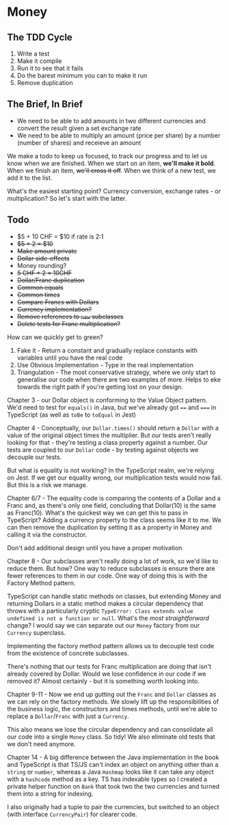 # Money

## The TDD Cycle

1. Write a test
2. Make it compile
3. Run it to see that it fails
4. Do the barest minimum you can to make it run
5. Remove duplication

## The Brief, In Brief

- We need to be able to add amounts in two different currencies and convert the result given a set exchange rate
- We need to be able to multiply an amount (price per share) by a number (number of shares) and receieve an amount

We make a todo to keep us focused, to track our progress and to let us know when we are finished. When we start on an item, **we'll make it bold**. When we finish an item, ~~we'll cross it off~~. When we think of a new test, we add it to the list.

What's the easiest starting point? Currency conversion, exchange rates - or multiplication? So let's start with the latter.

## Todo

- $5 + 10 CHF = $10 if rate is 2:1
- ~~$5 * 2 = $10~~
- ~~Make amount private~~
- ~~Dollar side-effects~~
- Money rounding?
- ~~5 CHF * 2 = 10CHF~~
- ~~Dollar/Franc duplication~~
- ~~Common equals~~
- ~~Common times~~
- ~~Compare Francs with Dollars~~
- ~~Currency implementation?~~
- ~~Remove references to `new` subclasses~~
- ~~Delete tests for Franc multiplication?~~

How can we quickly get to green?

1. Fake it - Return a constant and gradually replace constants with variables until you have the real code
2. Use Obvious Implementation - Type in the real implementation
3. Triangulation - The most conservative strategy, where we only start to generalise our code when there are two examples of more. Helps to eke towards the right path if you're getting lost on your design.

Chapter 3 - our Dollar object is conforming to the Value Object pattern. We'd need to test for `equals()` in Java, but we've already got `==` and `===` in TypeScript (as well as `toBe` to `toEqual` in Jest)

Chapter 4 - Conceptually, our `Dollar.times()` should return a `Dollar` with a value of the original object times the multiplier. But our tests aren't really looking for that - they're testing a class property against a number. Our tests are coupled to our `Dollar` code - by testing against objects we decouple our tests.

But what is equality is not working? In the TypeScript realm, we're relying on Jest. If we get our equality wrong, our multiplication tests would now fail. But this is a risk we manage.

Chapter 6/7 - The equality code is comparing the contents of a Dollar and a Franc and, as there's only one field, concluding that Dollar(10) is the same as Franc(10). What's the quickest way we can get this to pass in TypeScript? Adding a currency property to the class seems like it to me. We can then remove the duplication by setting it as a property in Money and calling it via the constructor.

Don't add additional design until you have a proper motivation

Chapter 8 - Our subclasses aren't really doing a lot of work, so we'd like to reduce them. But how? One way to reduce subclasses is ensure there are fewer references to them in our code. One way of doing this is with the Factory Method pattern.

TypeScript can handle static methods on classes, but extending Money and returning Dollars in a static method makes a circular dependency that throws with a particularly cryptic `TypeError: Class extends value undefined is not a function or null`. What's the *most straightforward* change? I would say we can separate out our `Money` factory from our `Currency` superclass.

Implementing the factory method pattern allows us to decouple test code from the existence of concrete subclasses.

There's nothing that our tests for Franc multiplication are doing that isn't already covered by Dollar. Would we lose confidence in our code if we removed it? Almost certainly - but it is something worth looking into.  

Chapter 9-11 - Now we end up gutting out the `Franc` and `Dollar` classes as we can rely on the factory methods. We slowly lift up the responsibilities of the business logic, the constructors and times methods, until we're able to replace a `Dollar`/`Franc` with just a `Currency`.

This also means we lose the circular dependency and can consolidate all our code into a single `Money` class. So tidy! We also eliminate old tests that we don't need anymore.

Chapter 14 - A big difference between the Java implementation in the book and TypeScript is that TS/JS can't index an object on anything other than a `string` or `number`, whereas a Java `Hashmap` looks like it can take any object with a `hashcode` method as a key. TS has indexable types so I created a private helper function on `Bank` that took two the two currencies and turned them into a string for indexing.

I also originally had a tuple to pair the currencies, but switched to an object (with interface `CurrencyPair`) for clearer code.

